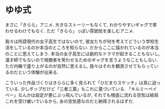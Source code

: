 # ゆゆ式

まさに「きらら」アニメ.
大きなストーリーもなくて, わかりやすいギャグで笑わせるわけでもなく.
ただ「きらら」っぽい雰囲気を楽しむアニメ.

我々は所詮現代の女子高生ではないので, 彼女たちが何を考えてどういう学校生活をしているのか本当のところを知らない.
だからここに描かれているのが本当のことに思えてしまう.
本当の女子高生には劇的なドラマが起きることもないし, 漫才師でもないので視聴者を笑わせるためのギャグを言うようなこともしない.
ただ内輪で盛り上がるのが自然に思えるし, 我々はそれを観測させてもらっているのだという体験が出来る.

<div class=youtube src-id="v3wskbt4COE"></div>
<div class=youtube src-id="X-u8c0MW9aM"></div>

こういった作品づくりはきららに多く見られて「ひだまりスケッチ」は真に迫っている.
少しポップだけど「三者三葉」もこれに基づいている.
「キルミーベイベー」なんかは設定が更にぶっ飛んでいるが, それでも根底に流れる空気は結局これを受け継いでいるから, あの空気感なのだと納得されるはずだ.
